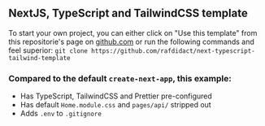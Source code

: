 ## NextJS, TypeScript and TailwindCSS template

To start your own project, you can either click on "Use this template" from this repositorie's page on [github.com](https://github.com) or run the following commands and feel superior: `git clone https://github.com/rafdidact/next-typescript-tailwind-template`

### Compared to the default `create-next-app`, this example:

- Has TypeScript, TailwindCSS and Prettier pre-configured
- Has default `Home.module.css` and `pages/api/` stripped out
- Adds `.env` to `.gitignore`

